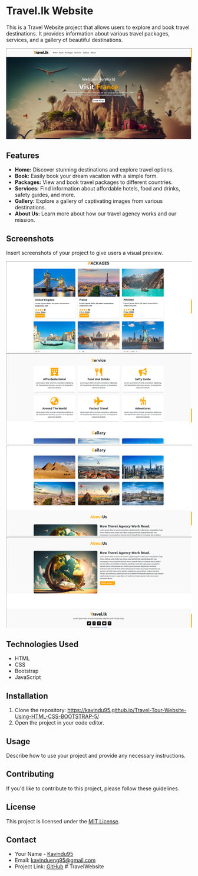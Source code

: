 # Travel.lk Website

This is a Travel Website project that allows users to explore and book travel destinations. It provides information about various travel packages, services, and a gallery of beautiful destinations.

![Project Image](ss/1.png)

## Features

- **Home:** Discover stunning destinations and explore travel options.
- **Book:** Easily book your dream vacation with a simple form.
- **Packages:** View and book travel packages to different countries.
- **Services:** Find information about affordable hotels, food and drinks, safety guides, and more.
- **Gallery:** Explore a gallery of captivating images from various destinations.
- **About Us:** Learn more about how our travel agency works and our mission.

## Screenshots

Insert screenshots of your project to give users a visual preview.

![Screenshot 1](ss/2.png)
![Screenshot 2](ss/3.png)
![Screenshot 3](ss/4.png)
![Screenshot 4](ss/5.png)

## Technologies Used

- HTML
- CSS
- Bootstrap
- JavaScript

## Installation

1. Clone the repository: https://kavindu95.github.io/Travel-Tour-Website-Using-HTML-CSS-BOOTSTRAP-5/
2. Open the project in your code editor.

## Usage

Describe how to use your project and provide any necessary instructions.

## Contributing

If you'd like to contribute to this project, please follow these guidelines.

## License

This project is licensed under the [MIT License](LICENSE).

## Contact

- Your Name - [Kavindu95](https://github.com/Kavindu95)
- Email: kavindueng95@gmail.com
- Project Link: [GitHub](https://kavindu95.github.io/Travel-Tour-Website-Using-HTML-CSS-BOOTSTRAP-5/)
#   T r a v e l W e b s i t e 
 
 